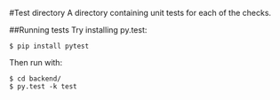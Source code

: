 #Test directory
A directory containing unit tests for each of the checks.

##Running tests
Try installing py.test:

`$ pip install pytest`

Then run with:

```
$ cd backend/
$ py.test -k test
```
